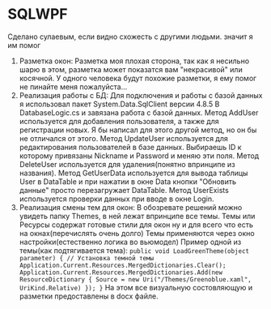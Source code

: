 # SQLWPF
Сделано сулаевым, если видно схожесть с другими людьми. значит я им помог
1. Разметка окон:
 Разметка моя плохая сторона, так как я несильно шарю в этом, разметка может показатся вам "некрасивой" или косячной. У одного человека будут похожие разметки, я ему помог не пинайте меня пожалуйста...
2. Реализация работы с БД:
 Для подключения и работы с базой данных я использовал пакет System.Data.SqlClient версии 4.8.5
 В DatabaseLogic.cs и завязана работа с базой данных.
 Метод AddUser используется для добавления пользователя, а также для регистрации новых. Я бы написал для этого другой метод, но он бы не отличался от этого.
 Метод UpdateUser используется для редактирования пользователей в базе данных. Выбираешь ID к которому привязаны Nickname и Password и меняю эти поля.
 Метод DeleteUser используется для удаления(понятно впринципе из названия).
 Метод GetUserData используется для вывода таблицы User в DataTable и при нажатии в окне Data кнопки "Обновить данные" просто перезагружает DataTable.
 Метод UserExists используется проверки данных при вводе в окне Login.
3. Реализация смены тем для окон:
 В обозревате решений можно увидеть папку Themes, в ней лежат впринципе все темы. Темы или Ресурсы содержат готовые стили для окон ну и для всего что есть на окнах(перечислять очень долго)
 Темы применяются через окно настройки(естественно логика во вьюмодел) 
 Пример одной из темы(как подтягивается тема):
 `
public void LoadGreenTheme(object parameter)
{
    // Установка темной темы
    Application.Current.Resources.MergedDictionaries.Clear();
    Application.Current.Resources.MergedDictionaries.Add(new ResourceDictionary { Source = new Uri("/Themes/Greenoblue.xaml", UriKind.Relative) });
}
`
На этом все визуальную состовляющую и разметки предоставлены в docx файле.

